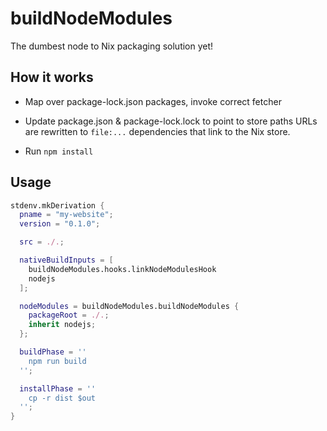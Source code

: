 # buildNodeModules

The dumbest node to Nix packaging solution yet!

## How it works

- Map over package-lock.json packages, invoke correct fetcher

- Update package.json & package-lock.lock to point to store paths
URLs are rewritten to `file:...` dependencies that link to the Nix store.

- Run `npm install`

## Usage

``` nix
stdenv.mkDerivation {
  pname = "my-website";
  version = "0.1.0";

  src = ./.;

  nativeBuildInputs = [
    buildNodeModules.hooks.linkNodeModulesHook
    nodejs
  ];

  nodeModules = buildNodeModules.buildNodeModules {
    packageRoot = ./.;
    inherit nodejs;
  };

  buildPhase = ''
    npm run build
  '';

  installPhase = ''
    cp -r dist $out
  '';
}
```
